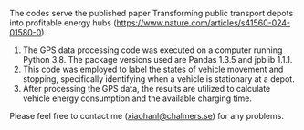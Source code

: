 The codes serve the published paper Transforming public transport depots into profitable energy hubs (https://www.nature.com/articles/s41560-024-01580-0). 

1. The GPS data processing code was executed on a computer running Python 3.8. The package versions used are Pandas 1.3.5 and jpblib 1.1.1.
2. This code was employed to label the states of vehicle movement and stopping, specifically identifying when a vehicle is stationary at a depot.
3. After processing the GPS data, the results are utilized to calculate vehicle energy consumption and the available charging time.

Please feel free to contact me (xiaohanl@chalmers.se) for any problems.     

